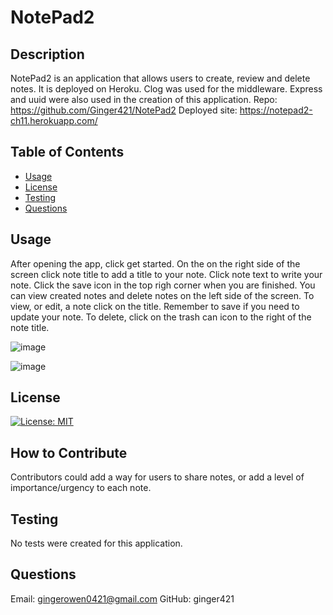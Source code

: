 
# NotePad2

## Description
NotePad2 is an application that allows users to create, review and delete notes. It is deployed on Heroku. Clog was used for the middleware. Express and uuid were also used in the creation of this application. 
Repo: https://github.com/Ginger421/NotePad2
Deployed site: https://notepad2-ch11.herokuapp.com/

## Table of Contents
* [Usage](#usage)
* [License](#)
* [Testing](#testing)
* [Questions](#questions)

## Usage
After opening the app, click get started. On the on the right side of the screen click note title to add a title to your note. Click note text to write your note. Click the save icon in the top righ corner when you are finished. You can view created notes  and delete notes on the left side of the screen. To view, or edit, a note click on the title. Remember to save if you need to update your note. To delete, click on the trash can icon to the right of the note title. 

![image](https://user-images.githubusercontent.com/101539821/190304992-866d4e8b-c1d7-4f69-a346-36c7ccf79fbf.png)

![image](https://user-images.githubusercontent.com/101539821/190305227-12f5e033-22cb-430b-afbe-429e41b9cc69.png)


## License
[![License: MIT](https://img.shields.io/badge/License-MIT-yellow.svg)](https://opensource.org/licenses/MIT)

## How to Contribute 
Contributors could add a way for users to share notes, or add a level of importance/urgency to each note.

## Testing 
No tests were created for this application.

## Questions
Email: gingerowen0421@gmail.com
GitHub: ginger421
